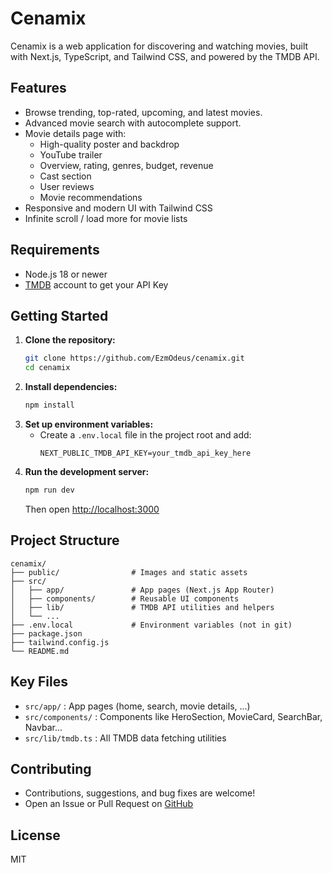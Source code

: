 # Cenamix

Cenamix is a web application for discovering and watching movies, built with Next.js, TypeScript, and Tailwind CSS, and powered by the TMDB API.

## Features
- Browse trending, top-rated, upcoming, and latest movies.
- Advanced movie search with autocomplete support.
- Movie details page with:
  - High-quality poster and backdrop
  - YouTube trailer
  - Overview, rating, genres, budget, revenue
  - Cast section
  - User reviews
  - Movie recommendations
- Responsive and modern UI with Tailwind CSS
- Infinite scroll / load more for movie lists

## Requirements
- Node.js 18 or newer
- [TMDB](https://www.themoviedb.org/) account to get your API Key

## Getting Started
1. **Clone the repository:**
   ```bash
   git clone https://github.com/EzmOdeus/cenamix.git
   cd cenamix
   ```
2. **Install dependencies:**
   ```bash
   npm install
   ```
3. **Set up environment variables:**
   - Create a `.env.local` file in the project root and add:
     ```env
     NEXT_PUBLIC_TMDB_API_KEY=your_tmdb_api_key_here
     ```
4. **Run the development server:**
   ```bash
   npm run dev
   ```
   Then open [http://localhost:3000](http://localhost:3000)

## Project Structure
```
cenamix/
├── public/                # Images and static assets
├── src/
│   ├── app/               # App pages (Next.js App Router)
│   ├── components/        # Reusable UI components
│   ├── lib/               # TMDB API utilities and helpers
│   └── ...
├── .env.local             # Environment variables (not in git)
├── package.json
├── tailwind.config.js
└── README.md
```

## Key Files
- `src/app/` : App pages (home, search, movie details, ...)
- `src/components/` : Components like HeroSection, MovieCard, SearchBar, Navbar...
- `src/lib/tmdb.ts` : All TMDB data fetching utilities

## Contributing
- Contributions, suggestions, and bug fixes are welcome!
- Open an Issue or Pull Request on [GitHub](https://github.com/EzmOdeus/cenamix)

## License
MIT